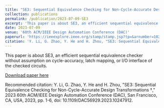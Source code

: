 ```yaml
---
title: "SE3: Sequential Equivalence Checking for Non-Cycle-Accurate Design Transformations †"
collection: publications
permalink: /publication/2023-07-09-SE3
excerpt: 'This paper is about SE3, an efficient sequential equivalence checker without assumption on cycle-accuracy, latch mapping, or I/O interface of the checked circuits.'
date: 2023-07-09
venue: '60th ACM/IEEE Design Automation Conference (DAC)'
paperurl: 'https://ieeexplore.ieee.org/stamp/stamp.jsp?tp=&arnumber=10247912&isnumber=10247655'
citation: 'Y. Li, G. Zhao, Y. He and H. Zhou, "SE3: Sequential Equivalence Checking for Non-Cycle-Accurate Design Transformations †," 2023 60th ACM/IEEE Design Automation Conference (DAC), San Francisco, CA, USA, 2023, pp. 1-6, doi: 10.1109/DAC56929.2023.10247912.'
---
```

This paper is about SE3, an efficient sequential equivalence checker without assumption on cycle-accuracy, latch mapping, or I/O interface of the checked circuits.

[Download paper here](https://ieeexplore.ieee.org/stamp/stamp.jsp?tp=&arnumber=10247912&isnumber=10247655)

Recommended citation: Y. Li, G. Zhao, Y. He and H. Zhou, "SE3: Sequential Equivalence Checking for Non-Cycle-Accurate Design Transformations †," 2023 60th ACM/IEEE Design Automation Conference (DAC), San Francisco, CA, USA, 2023, pp. 1-6, doi: 10.1109/DAC56929.2023.10247912.